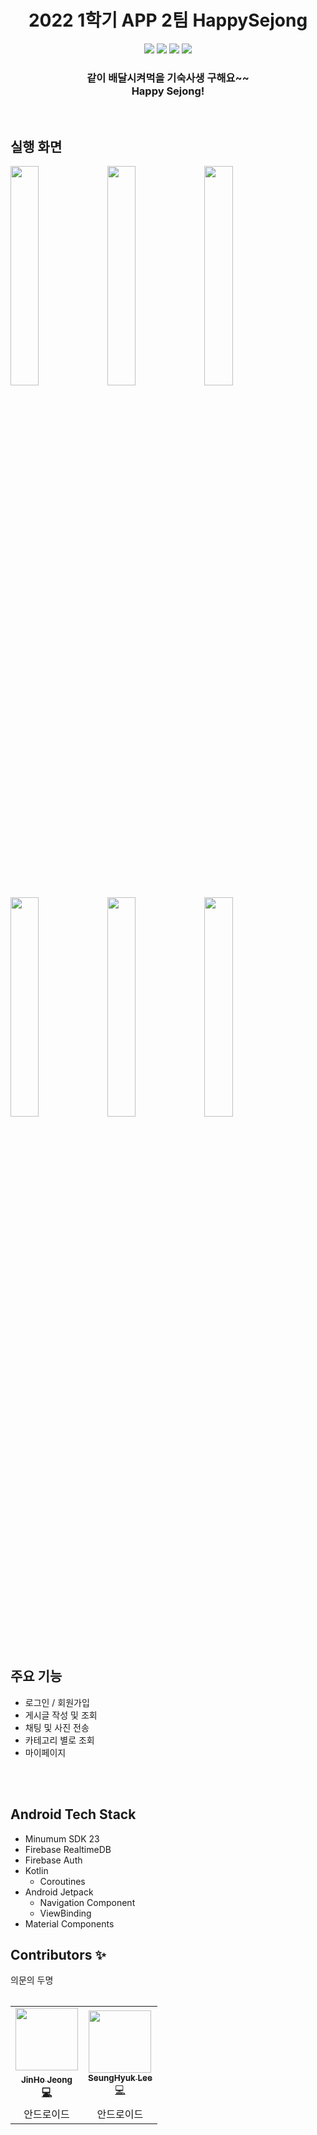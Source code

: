 <h1 align="center">2022 1학기 APP 2팀 HappySejong</h1>

<p align="center">
    <img src="https://img.shields.io/badge/Kotlin-7F52FF?style=for-the-badge&logo=Kotlin&logoColor=white"/>
    <img src="https://img.shields.io/badge/Android-3DDC84?style=for-the-badge&logo=android&logoColor=white"/>
    <img src="https://img.shields.io/badge/firebase-F80000?style=for-the-badge&logo=firebase&logoColor=white">
    <img src="https://img.shields.io/badge/all_contributors-2-orange.svg?style=for-the-badge"/>
</p>

<p align="center">
	<h3 align="center">
		 같이 배달시켜먹을 기숙사생 구해요~~ <br>Happy Sejong!
	</h3>	
</p>
<br>

## 실행 화면 
<img src = "https://user-images.githubusercontent.com/77484719/196705775-7ea14250-5820-4b9c-bf23-c012bbf06cdc.png" width = "30%" height ="30%"/> <img src = "https://user-images.githubusercontent.com/77484719/196705950-ce0301b7-9ed3-40fc-97c9-a7804f35da55.png" width = "30%" height ="30%"/>
<img src = "https://user-images.githubusercontent.com/77484719/196706027-030768ff-65b4-4ea5-bfcc-e2875e075076.png" width = "30%" height ="30%"/> <img src = "https://user-images.githubusercontent.com/77484719/196706087-971d56cd-2a40-41d0-8989-1d2c255c25dc.png" width = "30%" height ="30%"/>
<img src = "https://user-images.githubusercontent.com/77484719/196706160-04e7762d-ee23-4efd-a72b-5f0bc445d394.png" width = "30%" height ="30%"/>
<img src = "https://user-images.githubusercontent.com/77484719/196707360-569eaf39-2def-4e21-b308-53294d6aa1e5.png" width = "30%" height ="30%"/>

<br>

## 주요 기능 

- 로그인 / 회원가입
- 게시글 작성 및 조회
- 채팅 및 사진 전송
- 카테고리 별로 조회 
- 마이페이지


<br>
<br>

<h2>Android Tech Stack</h2>

- Minumum SDK 23
- Firebase RealtimeDB
- Firebase Auth
- Kotlin
    - Coroutines
- Android Jetpack
    - Navigation Component
    - ViewBinding
- Material Components

## Contributors ✨

의문의 두명 
<!-- ALL-CONTRIBUTORS-LIST:START - Do not remove or modify this section -->
<!-- prettier-ignore-start -->
<!-- markdownlint-disable -->
<table>

<table>
  <tr>
    <td align="center"><a href="http://github.com/jeongjaino"><img src="https://avatars.githubusercontent.com/u/77484719?v=4" width="100px;" alt=""/><br /><sub><b>JinHo Jeong</sub></a><br /><a href="http://github.com/jeongjaino" title="Code">💻</a></td>
    <td align="center"><a href="https://github.com/leesh7807"><img src="https://avatars.githubusercontent.com/u/65963166?v=4" width="100px;" alt=""/><br /><sub><b>SeungHyuk Lee</b></sub></a><br /><a href="http://github.com/leesh7807" title="Code">💻</a></td>

  </tr>
    <tr>
    <td align="center">안드로이드</td>
    <td align="center">안드로이드</td>
    
    

